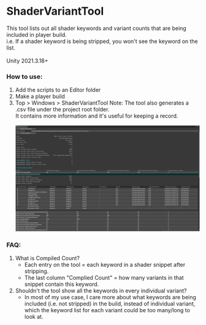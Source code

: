 # ShaderVariantTool
This tool lists out all shader keywords and variant counts that are being included in player build. \
i.e. If a shader keyword is being stripped, you won't see the keyword on the list.
\
\
Unity 2021.3.18+

### How to use:
1. Add the scripts to an Editor folder
2. Make a player build
3. Top > Windows > ShaderVariantTool
Note: The tool also generates a .csv file under the project root folder. \
It contains more information and it's useful for keeping a record.
\
\
![](README01.jpg)

### FAQ:
1. What is Compiled Count?
   - Each entry on the tool = each keyword in a shader snippet after stripping.
   - The last column "Complied Count" = how many variants in that snippet contain this keyword.
2. Shouldn't the tool show all the keywords in every individual variant?
   - In most of my use case, I care more about what keywords are being included (i.e. not stripped) in the build, instead of individual variant, which the keyword list for each variant could be too many/long to look at.
